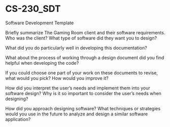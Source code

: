 # CS-230_SDT
Software Development Template

Briefly summarize The Gaming Room client and their software requirements. Who was the client? What type of software did they want you to design?



What did you do particularly well in developing this documentation?



What about the process of working through a design document did you find helpful when developing the code?



If you could choose one part of your work on these documents to revise, what would you pick? How would you improve it?



How did you interpret the user’s needs and implement them into your software design? Why is it so important to consider the user’s needs when designing?



How did you approach designing software? What techniques or strategies would you use in the future to analyze and design a similar software application?
